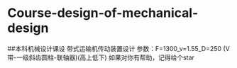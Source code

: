 # Course-design-of-mechanical-design
##本科机械设计课设
带式运输机传动装置设计
参数：F=1300_v=1.55_D=250
(V带-一级斜齿圆柱-联轴器)(高上低下)
如果对你有帮助，记得给个star
